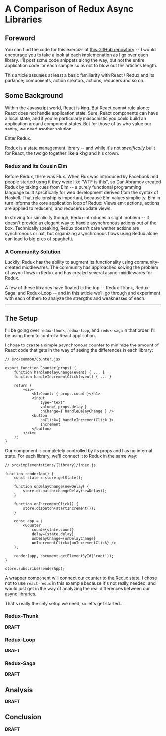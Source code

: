 # A Comparison of Redux Async Libraries

## Foreword
You can find the code for this exercize at [this GitHub repository](https://github.com/joseph-walker/redux-async) -- I would encourage you to take a look at each implemenation as I go over each library. I'll post some code snippets along the way, but not the entire application code for each sample so as not to blow out the article's length.

This article assumes at least a basic familiarity with React / Redux and its parlance; components, action creators, actions, reducers and so on.

## Some Background

Within the Javascript world, React is king. But React cannot rule alone; React does not handle application state. Sure, React components can have a local state, and if you're particularly masochistic you could build an application around component states. But for those of us who value our sanity, we need another solution.

Enter Redux.

Redux is a state management library -- and while it's not _specifically_ built for React, the two go together like a king and his crown.

### Redux and its Cousin Elm

Before Redux, there was Flux. When Flux was introduced by Facebook and people started using it they were like "WTF is this", so Dan Abramov created Redux by taking cues from Elm -- a purely functional programming language built specifically for web development derived from the syntax of Haskell. That relationship is important, because Elm values simplicity. Elm in turn informs the core application loop of Redux: Views emit actions, actions are applied to reducers, and reducers update views.

In striving for simplicity though, Redux introduces a slight problem -- it doesn't provide an elegant way to handle asynchronous actions out of the box. Technically speaking, Redux doesn't care wether actions are synchronous or not, but organizing asynchronous flows using Redux alone can lead to big piles of spaghetti.

### A Community Solution

Luckily, Redux has the ability to augment its functionality using community-created middlewares. The community has approached solving the problem of async flows in Redux and has created several async-middlewares for Redux.

A few of these libraries have floated to the top -- Redux-Thunk, Redux-Saga, and Redux-Loop -- and in this article we'll go through and experiment with each of them to analyze the strengths and weaknesses of each.

---

## The Setup

I'll be going over `redux-thunk`, `redux-loop`, and `redux-saga` in that order. I'll be using them to control a React application.

I chose to create a simple asynchronous counter to minimize the amount of React code that gets in the way of seeing the differences in each library:

```
// src/common/Counter.jsx

export function Counter(props) {
    function handleDelayChange(event) { ... }
    function handleIncrementClick(event) { ... }

    return (
        <div>
            <h1>Count: { props.count }</h1>
            <input
                type="text"
                value={ props.delay }
                onChange={ handleDelayChange } />
            <button
                onClick={ handleIncrementClick }>
                Increment
            </button>
        </div>
    );
}
```

Our component is completely controlled by its props and has no internal state. For each library, we'll connect it to Redux in the same way:

```
// src/implementations/{library}/index.js

function renderApp() {
    const state = store.getState();

    function onDelayChange(newDelay) {
        store.dispatch(changeDelay(newDelay));
    }

    function onIncrementClick() {
        store.dispatch(startIncrement());
    }

    const app = (
        <Counter
            count={state.count}
            delay={state.delay}
            onDelayChange={onDelayChange}
            onIncrementClick={onIncrementClick} />
    );

    render(app, document.getElementById('root'));
}

store.subscribe(renderApp);
```

A wrapper component will connect our counter to the Redux state. I chose not to use `react-redux` in this example because it's not really needed, and would just get in the way of analyzing the real differences between our async libraries.

That's really the only setup we need, so let's get started...

### Redux-Thunk
__DRAFT__

### Redux-Loop
__DRAFT__

### Redux-Saga
__DRAFT__

## Analysis
__DRAFT__

## Conclusion
__DRAFT__